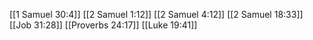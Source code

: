 [[1 Samuel 30:4]]
[[2 Samuel 1:12]]
[[2 Samuel 4:12]]
[[2 Samuel 18:33]]
[[Job 31:28]]
[[Proverbs 24:17]]
[[Luke 19:41]]

